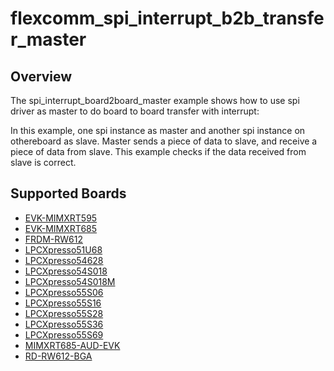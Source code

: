# flexcomm_spi_interrupt_b2b_transfer_master

## Overview
The spi_interrupt_board2board_master example shows how to use spi driver as master to do board to board transfer with
interrupt:

In this example, one spi instance as master and another spi instance on othereboard as slave. Master sends a piece of
data to slave, and receive a piece of data from slave. This example checks if the data received from slave is correct.

## Supported Boards
- [EVK-MIMXRT595](../../../../../_boards/evkmimxrt595/driver_examples/spi/interrupt_b2b_transfer/master/example_board_readme.md)
- [EVK-MIMXRT685](../../../../../_boards/evkmimxrt685/driver_examples/spi/interrupt_b2b_transfer/master/example_board_readme.md)
- [FRDM-RW612](../../../../../_boards/frdmrw612/driver_examples/spi/interrupt_b2b_transfer/master/example_board_readme.md)
- [LPCXpresso51U68](../../../../../_boards/lpcxpresso51u68/driver_examples/spi/interrupt_b2b_transfer/master/example_board_readme.md)
- [LPCXpresso54628](../../../../../_boards/lpcxpresso54628/driver_examples/spi/interrupt_b2b_transfer/master/example_board_readme.md)
- [LPCXpresso54S018](../../../../../_boards/lpcxpresso54s018/driver_examples/spi/interrupt_b2b_transfer/master/example_board_readme.md)
- [LPCXpresso54S018M](../../../../../_boards/lpcxpresso54s018m/driver_examples/spi/interrupt_b2b_transfer/master/example_board_readme.md)
- [LPCXpresso55S06](../../../../../_boards/lpcxpresso55s06/driver_examples/spi/interrupt_b2b_transfer/master/example_board_readme.md)
- [LPCXpresso55S16](../../../../../_boards/lpcxpresso55s16/driver_examples/spi/interrupt_b2b_transfer/master/example_board_readme.md)
- [LPCXpresso55S28](../../../../../_boards/lpcxpresso55s28/driver_examples/spi/interrupt_b2b_transfer/master/example_board_readme.md)
- [LPCXpresso55S36](../../../../../_boards/lpcxpresso55s36/driver_examples/spi/interrupt_b2b_transfer/master/example_board_readme.md)
- [LPCXpresso55S69](../../../../../_boards/lpcxpresso55s69/driver_examples/spi/interrupt_b2b_transfer/master/example_board_readme.md)
- [MIMXRT685-AUD-EVK](../../../../../_boards/mimxrt685audevk/driver_examples/spi/interrupt_b2b_transfer/master/example_board_readme.md)
- [RD-RW612-BGA](../../../../../_boards/rdrw612bga/driver_examples/spi/interrupt_b2b_transfer/master/example_board_readme.md)
